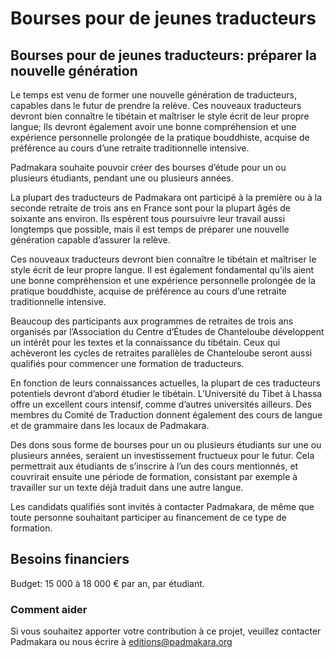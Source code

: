 #  Bourses pour de jeunes traducteurs 

##  Bourses pour de jeunes traducteurs: préparer la nouvelle génération 

Le temps est venu de former une nouvelle génération de traducteurs, capables dans le futur de prendre la relève. Ces nouveaux traducteurs devront bien connaître le tibétain et maîtriser le style écrit de leur propre langue; Ils devront également avoir une bonne compréhension et une expérience personnelle prolongée de la pratique bouddhiste, acquise de préférence au cours d’une retraite traditionnelle intensive. 

Padmakara souhaite pouvoir créer des bourses d’étude pour un ou plusieurs étudiants, pendant une ou plusieurs années. 

La plupart des traducteurs de Padmakara ont participé à la première ou à la seconde retraite de trois ans en France sont pour la plupart âgés de soixante ans environ. Ils espèrent tous poursuivre leur travail aussi longtemps que possible, mais il est temps de préparer une nouvelle génération capable d’assurer la relève. 

Ces nouveaux traducteurs devront bien connaître le tibétain et maîtriser le style écrit de leur propre langue. Il est également fondamental qu’ils aient une bonne compréhension et une expérience personnelle prolongée de la pratique bouddhiste, acquise de préférence au cours d’une retraite traditionnelle intensive. 

Beaucoup des participants aux programmes de retraites de trois ans organisés par l’Association du Centre d’Études de Chanteloube développent un intérêt pour les textes et la connaissance du tibétain. Ceux qui achèveront les cycles de retraites parallèles de Chanteloube seront aussi qualifiés pour commencer une formation de traducteurs. 

En fonction de leurs connaissances actuelles, la plupart de ces traducteurs potentiels devront d’abord étudier le tibétain. L’Université du Tibet à Lhassa offre un excellent cours intensif, comme d’autres universités ailleurs. Des membres du Comité de Traduction donnent également des cours de langue et de grammaire dans les locaux de Padmakara. 

Des dons sous forme de bourses pour un ou plusieurs étudiants sur une ou plusieurs années, seraient un investissement fructueux pour le futur. Cela permettrait aux étudiants de s’inscrire à l’un des cours mentionnés, et couvrirait ensuite une période de formation, consistant par exemple à travailler sur un texte déjà traduit dans une autre langue. 

Les candidats qualifiés sont invités à contacter Padmakara, de même que toute personne souhaitant participer au financement de ce type de formation. 

##  Besoins financiers 

Budget: 15 000 à 18 000 € par an, par étudiant. 

###  Comment aider 

Si vous souhaitez apporter votre contribution à ce projet, veuillez contacter Padmakara ou nous écrire à [ editions@padmakara.org ](mailto:editions@padmakara.org)
